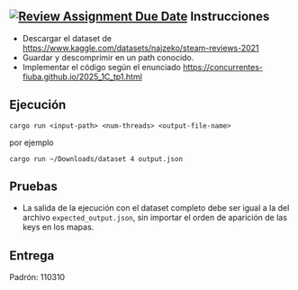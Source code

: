[![Review Assignment Due Date](https://classroom.github.com/assets/deadline-readme-button-22041afd0340ce965d47ae6ef1cefeee28c7c493a6346c4f15d667ab976d596c.svg)](https://classroom.github.com/a/YzV_0XZo)
Instrucciones
-------------

- Descargar el dataset de https://www.kaggle.com/datasets/najzeko/steam-reviews-2021 
- Guardar y descomprimir en un path conocido.
- Implementar el código según el enunciado https://concurrentes-fiuba.github.io/2025_1C_tp1.html

Ejecución
---------

```
cargo run <input-path> <num-threads> <output-file-name>
```

por ejemplo

```
cargo run ~/Downloads/dataset 4 output.json
```

Pruebas
-------

- La salida de la ejecución con el dataset completo debe ser igual a la del archivo `expected_output.json`, sin importar
  el orden de aparición de las keys en los mapas.


Entrega
-------
Padrón: 110310
